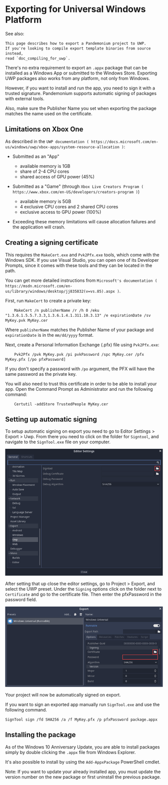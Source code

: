 
# Exporting for Universal Windows Platform

See also:

    This page describes how to export a Pandemonium project to UWP.
    If you're looking to compile export template binaries from source instead,
    read `doc_compiling_for_uwp`.

There's no extra requirement to export an `.appx` package that can be
installed as a Windows App or submitted to the Windows Store. Exporting UWP
packages also works from any platform, not only from Windows.

However, if you want to install and run the app, you need to sign it with a
trusted signature. Pandemonium supports automatic signing of packages with
external tools.

Also, make sure the Publisher Name you set when exporting the package matches
the name used on the certificate.

## Limitations on Xbox One

As described in the `UWP documentation ( https://docs.microsoft.com/en-us/windows/uwp/xbox-apps/system-resource-allocation )`:

- Submitted as an "App"
    - available memory is 1GB
    - share of 2-4 CPU cores
    - shared access of GPU power (45%)

- Submitted as a "Game" (through `Xbox Live Creators Program ( https://www.xbox.com/en-US/developers/creators-program )`)
    - available memory is 5GB
    - 4 exclusive CPU cores and 2 shared CPU cores
    - exclusive access to GPU power (100%)

- Exceeding these memory limitations will cause allocation failures and the application will crash.

## Creating a signing certificate

This requires the `MakeCert.exe` and `Pvk2Pfx.exe` tools, which come with
the Windows SDK. If you use Visual Studio, you can open one of its Developer
Prompts, since it comes with these tools and they can be located in the path.

You can get more detailed instructions from `Microsoft's documentation
( https://msdn.microsoft.com/en-us/library/windows/desktop/jj835832(v=vs.85).aspx )`.

First, run `MakeCert` to create a private key:

```
    MakeCert /n publisherName /r /h 0 /eku "1.3.6.1.5.5.7.3.3,1.3.6.1.4.1.311.10.3.13" /e expirationDate /sv MyKey.pvk MyKey.cer
```

Where `publisherName` matches the Publisher Name of your package and
`expirationDate` is in the `mm/dd/yyyy` format.

Next, create a Personal Information Exchange (.pfx) file using `Pvk2Pfx.exe`:

```
    Pvk2Pfx /pvk MyKey.pvk /pi pvkPassword /spc MyKey.cer /pfx MyKey.pfx [/po pfxPassword]
```

If you don't specify a password with `/po` argument, the PFX will have the
same password as the private key.

You will also need to trust this certificate in order to be able to install your
app. Open the Command Prompt as Administrator and run the following command:

```
    Certutil -addStore TrustedPeople MyKey.cer
```

## Setting up automatic signing

To setup automatic signing on export you need to go to Editor Settings > Export > Uwp.
From there you need to click on the folder for `Signtool`, and navigate to
the `SignTool.exe` file on your computer.

![](img/UWP_sign_tool.png)

After setting that up close the editor settings, go to Project > Export,
and select the UWP preset. Under the `Signing` options click on the folder
next to `Certificate` and go to the certificate file. Then enter the
pfxPassword in the password field.

![](img/UWP_export_signing.png)

Your project will now be automatically signed on export.

If you want to sign an exported app manually run `SignTool.exe` and use the
following command.

    SignTool sign /fd SHA256 /a /f MyKey.pfx /p pfxPassword package.appx

## Installing the package

As of the Windows 10 Anniversary Update, you are able to install packages simply by
double clicking the `.appx` file from Windows Explorer.

It's also possible to install by using the `Add-AppxPackage` PowerShell cmdlet.

Note:
 If you want to update your already installed app, you must
          update the version number on the new package or first uninstall
          the previous package.
